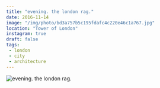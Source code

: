 ```yaml
---
title: "evening. the london rag."
date: 2016-11-14
image: "/img/photo/bd3a757b5c195fdafc4c220e46c1a767.jpg"
location: "Tower of London"
instagram: true
draft: false
tags:
 - london
 - city
 - architecture
---
```


![evening. the london rag.](/img/photo/bd3a757b5c195fdafc4c220e46c1a767.jpg)
